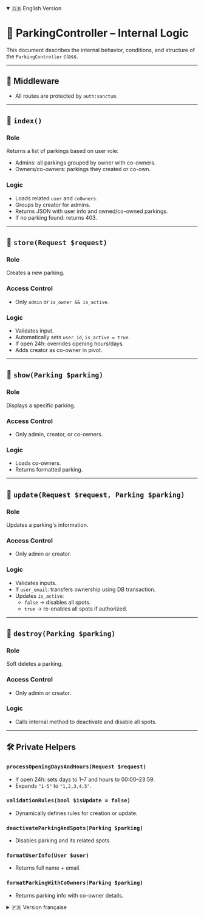 


<details open>
<summary>🇬🇧 English Version</summary>

# 🧠 ParkingController – Internal Logic

This document describes the internal behavior, conditions, and structure of the `ParkingController` class.

---

## 🔐 Middleware

- All routes are protected by `auth:sanctum`.

---

## 📘 `index()`

### Role
Returns a list of parkings based on user role:
- Admins: all parkings grouped by owner with co-owners.
- Owners/co-owners: parkings they created or co-own.

### Logic
- Loads related `user` and `coOwners`.
- Groups by creator for admins.
- Returns JSON with user info and owned/co-owned parkings.
- If no parking found: returns 403.

---

## 📘 `store(Request $request)`

### Role
Creates a new parking.

### Access Control
- Only `admin` or `is_owner && is_active`.

### Logic
- Validates input.
- Automatically sets `user_id`, `is_active = true`.
- If open 24h: overrides opening hours/days.
- Adds creator as co-owner in pivot.

---

## 📘 `show(Parking $parking)`

### Role
Displays a specific parking.

### Access Control
- Only admin, creator, or co-owners.

### Logic
- Loads co-owners.
- Returns formatted parking.

---

## 📘 `update(Request $request, Parking $parking)`

### Role
Updates a parking's information.

### Access Control
- Only admin or creator.

### Logic
- Validates inputs.
- If `user_email`: transfers ownership using DB transaction.
- Updates `is_active`:
  - `false` → disables all spots.
  - `true` → re-enables all spots if authorized.

---

## 📘 `destroy(Parking $parking)`

### Role
Soft deletes a parking.

### Access Control
- Only admin or creator.

### Logic
- Calls internal method to deactivate and disable all spots.

---

## 🛠️ Private Helpers

### `processOpeningDaysAndHours(Request $request)`
- If open 24h: sets days to 1–7 and hours to 00:00–23:59.
- Expands `"1-5"` to `"1,2,3,4,5"`.

### `validationRules(bool $isUpdate = false)`
- Dynamically defines rules for creation or update.

### `deactivateParkingAndSpots(Parking $parking)`
- Disables parking and its related spots.

### `formatUserInfo(User $user)`
- Returns full name + email.

### `formatParkingWithCoOwners(Parking $parking)`
- Returns parking info with co-owner details.

</details>

<details>
<summary>🇫🇷 Version française</summary>

# 🧠 ParkingController – Logique interne

Ce document décrit le comportement interne, les conditions et la structure du contrôleur `ParkingController`.

---

## 🔐 Middleware

- Toutes les routes sont protégées par `auth:sanctum`.

---

## 📘 `index()`

### Rôle
Retourne une liste de parkings selon le rôle :
- Admins : tous les parkings groupés par propriétaire.
- Propriétaires ou co-propriétaires : parkings créés ou co-gérés.

### Logique
- Charge les relations `user` et `coOwners`.
- Groupe par créateur pour les admins.
- Retourne un JSON structuré.
- Si aucun parking : 403.

---

## 📘 `store(Request $request)`

### Rôle
Crée un parking.

### Contrôle d’accès
- Seulement `admin` ou `is_owner && is_active`.

### Logique
- Validation.
- Ajoute `user_id`, `is_active = true`.
- Si ouvert 24h : remplace horaires/jours.
- Ajoute le créateur comme co-propriétaire.

---

## 📘 `show(Parking $parking)`

### Rôle
Affiche un parking spécifique.

### Contrôle d’accès
- Admin, créateur ou co-propriétaires.

### Logique
- Charge les co-propriétaires.
- Retourne un JSON formaté.

---

## 📘 `update(Request $request, Parking $parking)`

### Rôle
Met à jour un parking.

### Contrôle d’accès
- Admin ou créateur.

### Logique
- Validation.
- Si `user_email` fourni → transfert de propriété (transaction).
- `is_active = false` → désactive tous les spots.
- `is_active = true` → réactive tous les spots si autorisé.

---

## 📘 `destroy(Parking $parking)`

### Rôle
Supprime logiquement un parking.

### Contrôle d’accès
- Admin ou créateur.

### Logique
- Désactive le parking et ses spots.

---

## 🛠️ Méthodes privées

### `processOpeningDaysAndHours(Request $request)`
- Si ouvert 24h : jours = 1–7, heures = 00:00–23:59.
- Étend `"1-5"` en `"1,2,3,4,5"`.

### `validationRules(bool $isUpdate = false)`
- Règles dynamiques pour création/mise à jour.

### `deactivateParkingAndSpots(Parking $parking)`
- Désactive le parking + spots liés.

### `formatUserInfo(User $user)`
- Retourne nom complet + email.

### `formatParkingWithCoOwners(Parking $parking)`
- Retourne les infos du parking et des co-propriétaires.

</details>